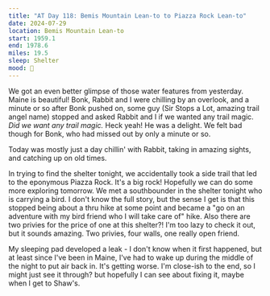 ```yaml
---
title: "AT Day 118: Bemis Mountain Lean-to to Piazza Rock Lean-to"
date: 2024-07-29
location: Bemis Mountain Lean-to
start: 1959.1
end: 1978.6
miles: 19.5
sleep: Shelter
mood: 🙂
---
```

We got an even better glimpse of those water features from yesterday. Maine is beautiful! Bonk, Rabbit and I were chilling by an overlook, and a minute or so after Bonk pushed on, some guy (Sir Stops a Lot, amazing trail angel name) stopped and asked Rabbit and I if we wanted any trail magic. *Did we want any trail magic.* Heck yeah! He was a delight. We felt bad though for Bonk, who had missed out by only a minute or so.

Today was mostly just a day chillin' with Rabbit, taking in amazing sights, and catching up on old times.

In trying to find the shelter tonight, we accidentally took a side trail that led to the eponymous Piazza Rock. It's a big rock! Hopefully we can do some more exploring tomorrow. We met a southbounder in the shelter tonight who is carrying a bird. I don't know the full story, but the sense I get is that this stopped being about a thru hike at some point and became a "go on an adventure with my bird friend who I will take care of" hike. Also there are two privies for the price of one at this shelter?! I'm too lazy to check it out, but it sounds amazing. Two privies, four walls, one really open friend.

My sleeping pad developed a leak - I don't know when it first happened, but at least since I've been in Maine, I've had to wake up during the middle of the night to put air back in. It's getting worse. I'm close-ish to the end, so I might just see it through? but hopefully I can see about fixing it, maybe when I get to Shaw's.
